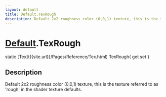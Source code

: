 ```yaml
---
layout: default
title: Default.TexRough
description: Default 2x2 roughness color (0,0,1) texture, this is the texture referred to as 'rough' in the shader texture defaults.
---
```

# [Default]({{site.url}}/Pages/Reference/Default.html).TexRough

<div class='signature' markdown='1'>
static [Tex]({{site.url}}/Pages/Reference/Tex.html) TexRough{ get set }
</div>

## Description
Default 2x2 roughness color (0,0,1) texture, this is the
texture referred to as 'rough' in the shader texture defaults.

